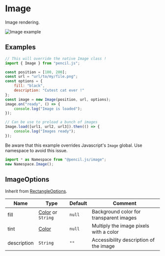 # Image

Image rendering.

![Image example](../../../media/examples/image.png)


## Examples

```js
// This will override the native Image class !
import { Image } from "pencil.js";

const position = [100, 200];
const url = "url/to/my/file.png";
const options = {
    fill: "black",
    description: "Cutest cat ever !"
};
const image = new Image(position, url, options);
image.on("ready", () => {
    console.log("Image is loaded");
});

// Can be use to preload a bunch of images
Image.load([url1, url2, url3]).then(() => {
    console.log("Images ready");
});
```

Be aware that this example overrides Javascript's `Image` global. Use namespace to avoid this issue.

```js
import * as Namespace from "@pencil.js/image";
new Namespace.Image();
```


## ImageOptions
Inherit from [RectangleOptions](../rectangle/readme.md#rectangleoptions).

| Name        | Type                                    | Default | Comment                                 |
|-------------|-----------------------------------------|---------|-----------------------------------------|
| fill        | [Color](../color/readme.md) or `String` | `null`  | Background color for transparent images |
| tint        | [Color](../color/readme.md)             | `null`  | Multiply the image pixels with a color  |
| description | `String`                                | `""`    | Accessibility description of the image  |
